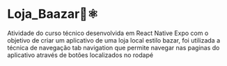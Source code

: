 # Loja_Baazar👕⚛️
Atividade do curso técnico desenvolvida em React Native Expo com o objetivo de criar um aplicativo de uma loja local estilo bazar, foi utilizada a técnica de navegação tab navigation que permite navegar nas paginas do aplicativo através de botões localizados no rodapé 
